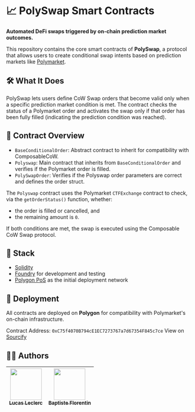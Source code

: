 # 📈 PolySwap Smart Contracts

**Automated DeFi swaps triggered by on-chain prediction market outcomes.**

This repository contains the core smart contracts of **PolySwap**, a protocol that allows users to create conditional swap intents based on prediction markets like [Polymarket](https://polymarket.com/).

## 🛠️ What It Does

PolySwap lets users define CoW Swap orders that become valid only when a specific prediction market condition is met.
The contract checks the status of a Polymarket order and activates the swap only if that order has been fully filled (indicating the prediction condition was reached).

## 🧱 Contract Overview

* `BaseConditionalOrder`: Abstract contract to inherit for compatibility with ComposableCoW.
* `Polyswap`: Main contract that inherits from `BaseConditionalOrder` and verifies if the Polymarket order is filled.
* `PolySwapOrder`: Verifies if the Polyswap order parameters are correct and defines the order struct.

The `Polyswap` contract uses the Polymarket `CTFExchange` contract to check, via the `getOrderStatus()` function, whether:

* the order is filled or cancelled, and
* the remaining amount is `0`.

If both conditions are met, the swap is executed using the Composable CoW Swap protocol.

## 🧪 Stack

* [Solidity](https://soliditylang.org)
* [Foundry](https://book.getfoundry.sh/) for development and testing
* [Polygon PoS](https://polygon.technology) as the initial deployment network

## 🚀 Deployment

All contracts are deployed on **Polygon** for compatibility with Polymarket's on-chain infrastructure.

Contract Address: `0xC75f4070B794cE1EC7273767a7d67354F845c7ce`
View on [Sourcify](https://repo.sourcify.dev/137/0xC75f4070B794cE1EC7273767a7d67354F845c7ce)

## 🧑‍💻 Authors

 | [<img src="https://github.com/Intermarch3.png?size=85" width=85><br><sub>Lucas Leclerc</sub>](https://github.com/Intermarch3) | [<img src="https://github.com/Pybast.png?size=85" width=85><br><sub>Baptiste Florentin</sub>](https://github.com/Pybast)
 | :---: | :---: |